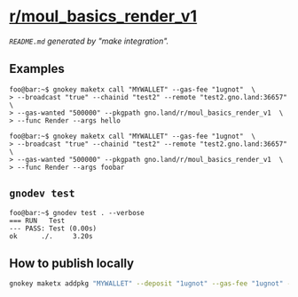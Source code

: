 # [r/moul_basics_render_v1](https://test2.gno.land/r/moul_basics_render_v1)
_`README.md` generated by "make integration"._

## Examples

```console
foo@bar:~$ gnokey maketx call "MYWALLET" --gas-fee "1ugnot"  \
> --broadcast "true" --chainid "test2" --remote "test2.gno.land:36657"  \
> --gas-wanted "500000" --pkgpath gno.land/r/moul_basics_render_v1  \
> --func Render --args hello
```

```console
foo@bar:~$ gnokey maketx call "MYWALLET" --gas-fee "1ugnot"  \
> --broadcast "true" --chainid "test2" --remote "test2.gno.land:36657"  \
> --gas-wanted "500000" --pkgpath gno.land/r/moul_basics_render_v1  \
> --func Render --args foobar
```

## `gnodev test`

```console
foo@bar:~$ gnodev test . --verbose
=== RUN   Test
--- PASS: Test (0.00s)
ok      ./. 	3.20s
```

## How to publish locally

```sh
gnokey maketx addpkg "MYWALLET" --deposit "1ugnot" --gas-fee "1ugnot" --gas-wanted "5000000" --broadcast "true" --remote "localhost:26657" --chainid "dev" --pkgpath "gno.land/r/moul_basics_render_v1" --pkgdir "."
```

